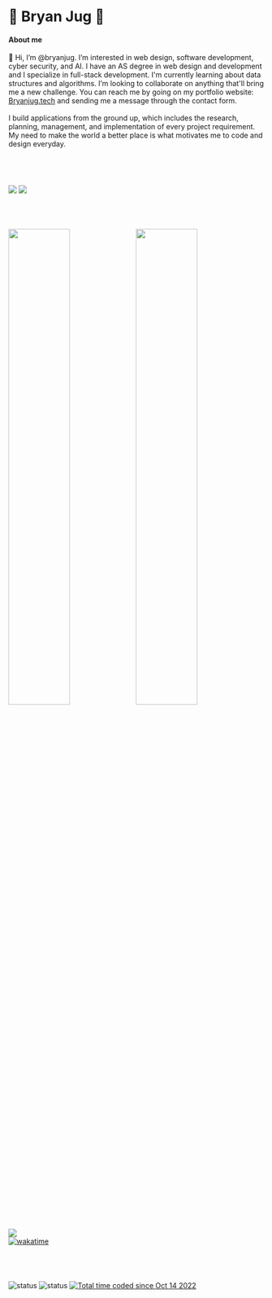 <h1>👾 Bryan Jug 👾</h1>
<h4>About me</h4>
👋 Hi, I’m @bryanjug. I’m interested in web design, software development, cyber security, and AI. I have an AS degree in web design and development and I specialize in full-stack development. I'm currently learning about data structures and algorithms. I’m looking to collaborate on anything that'll bring me a new challenge. You can reach me by going on my portfolio website: <a href="https://bryanjug.tech" target="_blank">Bryanjug.tech</a> and sending me a message through the contact form.
<br><br>
I build applications from the ground up, which includes the research, planning, management, and implementation of every project requirement. My need to make the world a better place is what motivates me to code and design everyday.

#
<br>

<img align="center" style="" src="https://github-readme-stats.vercel.app/api?username=bryanjug&show_icons=true&theme=dark&count_private=true&include_all_commits=true&line_height=28&bg_color=60,0c0c0c,2b0077&card_width=480"/> <img align="center" style="" src="https://github-readme-stats.vercel.app/api/top-langs/?username=bryanjug&theme=dark&langs_count=10&bg_color=60,0c0c0c,2b0077&layout=compact"/>

#
<br>

<img align="center" src="https://wakatime.com/share/@Bryanjug/044f888d-033a-46fa-a25b-bb02e3e1e4f0.png" style="width:49%;"/> <img style="width:49%;" align="center" src="https://wakatime.com/share/@Bryanjug/8e09b562-cdfe-432e-b107-b046e7bd24ee.png" />

#
<br>

<div>
  <a href="https://github.com/bryanjug/netflix-clone" target="_blank">
    <img src="https://github-readme-stats.vercel.app/api/pin/?username=bryanjug&repo=netflix-clone">
  </a>
  <br> 
 <a href="https://wakatime.com/badge/user/8638c9ab-2b3e-4e7f-b363-33cf54806699/project/9f2f66a7-a5c2-4000-8285-56a006d8de1c"><img src="https://wakatime.com/badge/user/8638c9ab-2b3e-4e7f-b363-33cf54806699/project/9f2f66a7-a5c2-4000-8285-56a006d8de1c.svg" alt="wakatime"></a>
</div>
  
#
<br>

![status](https://badge.stateful.com/bryanjug/status.svg) ![status](https://badge.stateful.com/bryanjug/dnd.svg) <a href="https://wakatime.com/@8638c9ab-2b3e-4e7f-b363-33cf54806699"><img src="https://wakatime.com/badge/user/8638c9ab-2b3e-4e7f-b363-33cf54806699.svg" alt="Total time coded since Oct 14 2022" /></a>
